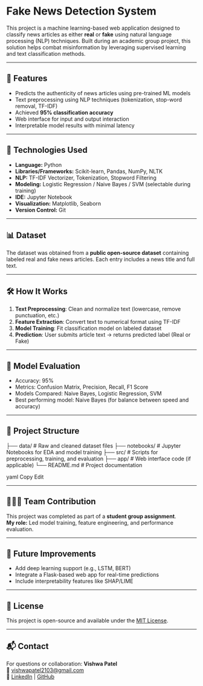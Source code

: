 # Fake News Detection System

This project is a machine learning-based web application designed to classify news articles as either **real** or **fake** using natural language processing (NLP) techniques. Built during an academic group project, this solution helps combat misinformation by leveraging supervised learning and text classification methods.

---

## 🚀 Features

- Predicts the authenticity of news articles using pre-trained ML models
- Text preprocessing using NLP techniques (tokenization, stop-word removal, TF-IDF)
- Achieved **95% classification accuracy**
- Web interface for input and output interaction
- Interpretable model results with minimal latency

---

## 🔧 Technologies Used

- **Language:** Python  
- **Libraries/Frameworks:** Scikit-learn, Pandas, NumPy, NLTK  
- **NLP:** TF-IDF Vectorizer, Tokenization, Stopword Filtering  
- **Modeling:** Logistic Regression / Naive Bayes / SVM (selectable during training)  
- **IDE:** Jupyter Notebook  
- **Visualization:** Matplotlib, Seaborn  
- **Version Control:** Git

---

## 📊 Dataset

The dataset was obtained from a **public open-source dataset** containing labeled real and fake news articles. Each entry includes a news title and full text.

---

## 🛠️ How It Works

1. **Text Preprocessing**: Clean and normalize text (lowercase, remove punctuation, etc.)
2. **Feature Extraction**: Convert text to numerical format using TF-IDF
3. **Model Training**: Fit classification model on labeled dataset
4. **Prediction**: User submits article text → returns predicted label (Real or Fake)

---

## 🧪 Model Evaluation

- Accuracy: 95%
- Metrics: Confusion Matrix, Precision, Recall, F1 Score
- Models Compared: Naive Bayes, Logistic Regression, SVM
- Best performing model: Naive Bayes (for balance between speed and accuracy)

---

## 📂 Project Structure

├── data/ # Raw and cleaned dataset files
├── notebooks/ # Jupyter Notebooks for EDA and model training
├── src/ # Scripts for preprocessing, training, and evaluation
├── app/ # Web interface code (if applicable)
└── README.md # Project documentation

yaml
Copy
Edit

---

## 🧑‍🤝‍🧑 Team Contribution

This project was completed as part of a **student group assignment**.  
**My role:** Led model training, feature engineering, and performance evaluation.

---

## 📌 Future Improvements

- Add deep learning support (e.g., LSTM, BERT)
- Integrate a Flask-based web app for real-time predictions
- Include interpretability features like SHAP/LIME

---

## 📄 License

This project is open-source and available under the [MIT License](LICENSE).

---

## 📬 Contact

For questions or collaboration:
**Vishwa Patel**  
📧 vishwapatel2103@gmail.com  
🔗 [LinkedIn](https://linkedin.com/in/vishwapatel2103) | [GitHub](https://github.com/Vishwa-patel21)
